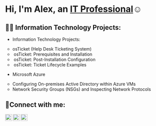 <h1>Hi, I'm Alex, an <a href="https://linkedin.com/in/Josh">IT Professional</a>☺</h1>

<h2>👨‍💻 Information Technology Projects:</h2>
<ul style="list-style-type: disc;">
    <li>Information Technology Projects:</li>
</ul>
<ul style="list-style-type: circle;">
    <li>osTicket (Help Desk Ticketing System)</li>
    <li>&nbsp;osTicket: Prerequisites and Installation</li>
    <li>&nbsp;osTicket: Post-Installation Configuration</li>
    <li>&nbsp;osTicket: Ticket Lifecycle Examples</li>
</ul>
<ul style="list-style-type: disc;">
    <li>Microsoft Azure</li>
</ul>
<ul style="list-style-type: circle;">
    <li>Configuring On-premises Active Directory within Azure VMs</li>
    <li>Network Security Groups (NSGs) and Inspecting Network Protocols</li>
</ul>

<h2>🤳Connect with me:</h2>

[<img align="left" alt="Alex | Twitter" width="22px" src="https://cdn.jsdelivr.net/npm/simple-icons@v3/icons/twitter.svg" />][twitter]
[<img align="left" alt="Alex | LinkedIn" width="22px" src="https://cdn.jsdelivr.net/npm/simple-icons@v3/icons/linkedin.svg" />][linkedin]
[<img align="left" alt="Alex | Instagram" width="22px" src="https://cdn.jsdelivr.net/npm/simple-icons@v3/icons/instagram.svg" />][instagram]

[twitter]: https://twitter.com/adumalex
[instagram]: https://www.instagram.com/lexus3215
[linkedin]: https://linkedin.com/in/alex-adum-kwapong-b4707a256
